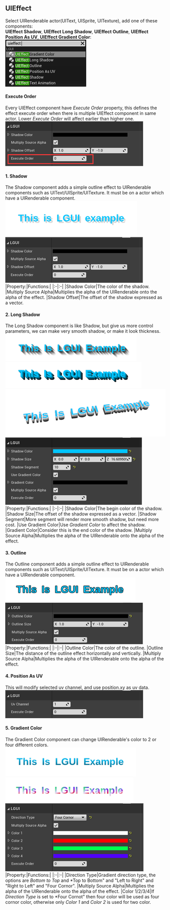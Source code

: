 ## UIEffect

Select UIRenderable actor(UIText, UISprite, UITexture), add one of these components:  
**UIEffect Shadow**, **UIEffect Long Shadow**, **UIEffect Outline**, **UIEffect Position As UV**, **UIEffect Gradient Color**:
![](1.png)

#### Execute Order
Every UIEffect component have *Execute Order* property, this defines the effect execute order when there is multiple UIEffect component in same actor. Lower *Execute Order* will affect earlier than higher one.
![](2.png)

#### 1. Shadow
The Shadow component adds a simple outline effect to UIRenderable components such as UIText/UISprite/UITexture. It must be on a actor which have a UIRenderable component.
![](3.png)
![](4.png)
|Property:|Functions:|
|:-|:-|
|Shadow Color|The color of the shadow.
|Multiply Source Alpha|Multiplies the alpha of the UIRenderable onto the alpha of the effect.
|Shadow Offset|The offset of the shadow expressed as a vector.

#### 2. Long Shadow
The Long Shadow component is like Shadow, but give us more control parameters, we can make very smooth shadow, or make it look thickness.
![](5.png)
![](6.png)
![](7.png)
![](8.png)
|Property:|Functions:|
|:-|:-|
|Shadow Color|The begin color of the shadow.
|Shadow Size|The offset of the shadow expressed as a vector.
|Shadow Segment|More segment will render more smooth shadow, but need more cost.
|Use Gradient Color|Use *Gradient Color* to affect the shadow.
|Gradient Color|Consider this is the end color of the shadow.
|Multiply Source Alpha|Multiplies the alpha of the UIRenderable onto the alpha of the effect.

#### 3. Outline
The Outline component adds a simple outline effect to UIRenderable components such as UIText/UISprite/UITexture. It must be on a actor which have a UIRenderable component.
![](9.png)
![](10.png)
|Property:|Functions:|
|:-|:-|
|Outline Color|The color of the outline.
|Outline Size|The distance of the outline effect horizontally and vertically.
|Multiply Source Alpha|Multiplies the alpha of the UIRenderable onto the alpha of the effect.

#### 4. Position As UV
This will modify selected uv channel, and use position.xy as uv data.
![](11.png)

#### 5. Gradient Color
The Gradient Color component can change UIRenderable's color to 2 or four different colors.
![](12.png)
![](13.png)
![](14.png)
|Property:|Functions:|
|:-|:-|
|Direction Type|Gradient direction type, the options are *Bottom to Top* and *Top to Bottom" and "Left to Right" and "Right to Left" and "Four Cornor".
|Multiply Source Alpha|Multiplies the alpha of the UIRenderable onto the alpha of the effect.
|Color 1/2/3/4|If *Direction Type* is set to *Four Cornot" then four color will be used as four cornor color, otherwise only *Color 1* and *Color 2* is used for two color. 